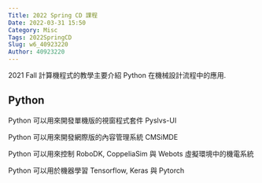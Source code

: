 ```yaml
---
Title: 2022 Spring CD 課程
Date: 2022-03-31 15:50
Category: Misc
Tags: 2022SpringCD
Slug: w6_40923220
Author: 40923220
---
```


2021 Fall 計算機程式的教學主要介紹 Python 在機械設計流程中的應用.

<!-- PELICAN_END_SUMMARY -->

Python
----
Python 可以用來開發單機版的視窗程式套件 Pyslvs-UI

Python 可以用來開發網際版的內容管理系統 CMSiMDE

Python 可以用來控制 RoboDK, CoppeliaSim 與 Webots 虛擬環境中的機電系統

Python 可以用於機器學習 Tensorflow, Keras 與 Pytorch




